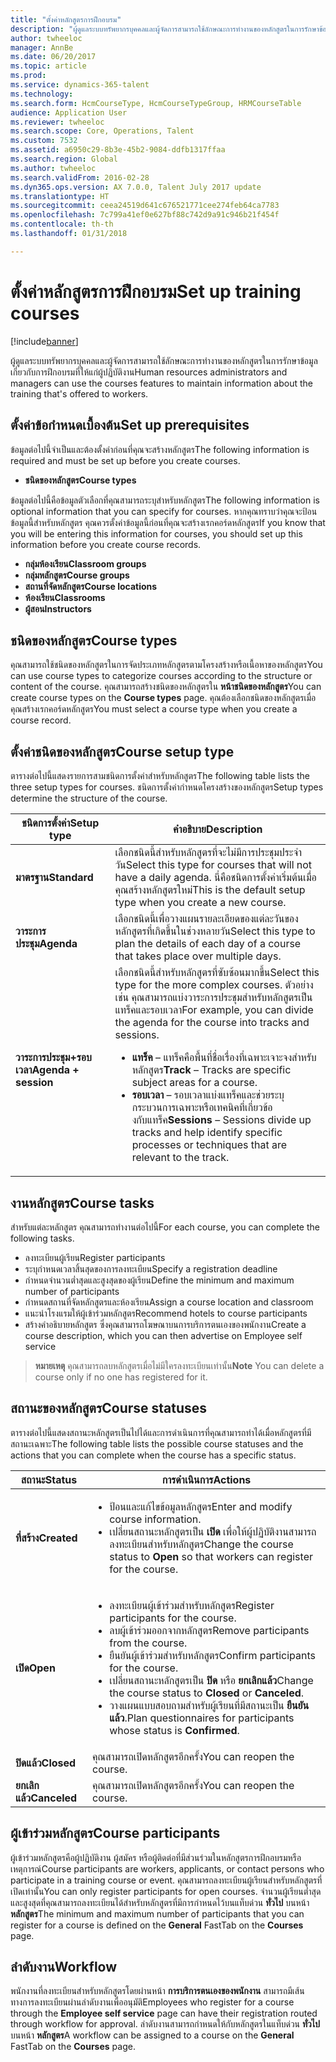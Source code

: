 ```yaml
---
title: "ตั้งค่าหลักสูตรการฝึกอบรม"
description: "ผู้ดูแลระบบทรัพยากรบุคคลและผู้จัดการสามารถใช้ลักษณะการทำงานของหลักสูตรในการรักษาข้อมูลเกี่ยวกับการฝึกอบรมที่ให้แก่ผู้ปฏิบัติงาน"
author: twheeloc
manager: AnnBe
ms.date: 06/20/2017
ms.topic: article
ms.prod: 
ms.service: dynamics-365-talent
ms.technology: 
ms.search.form: HcmCourseType, HcmCourseTypeGroup, HRMCourseTable
audience: Application User
ms.reviewer: twheeloc
ms.search.scope: Core, Operations, Talent
ms.custom: 7532
ms.assetid: a6950c29-8b3e-45b2-9084-ddfb1317ffaa
ms.search.region: Global
ms.author: twheeloc
ms.search.validFrom: 2016-02-28
ms.dyn365.ops.version: AX 7.0.0, Talent July 2017 update
ms.translationtype: HT
ms.sourcegitcommit: ceea24519d641c676521771cee274feb64ca7783
ms.openlocfilehash: 7c799a41ef0e627bf88c742d9a91c946b21f454f
ms.contentlocale: th-th
ms.lasthandoff: 01/31/2018

---
```


# <a name="set-up-training-courses"></a><span data-ttu-id="cbfa7-103">ตั้งค่าหลักสูตรการฝึกอบรม</span><span class="sxs-lookup"><span data-stu-id="cbfa7-103">Set up training courses</span></span>

[!include[banner](includes/banner.md)]


<span data-ttu-id="cbfa7-104">ผู้ดูแลระบบทรัพยากรบุคคลและผู้จัดการสามารถใช้ลักษณะการทำงานของหลักสูตรในการรักษาข้อมูลเกี่ยวกับการฝึกอบรมที่ให้แก่ผู้ปฏิบัติงาน</span><span class="sxs-lookup"><span data-stu-id="cbfa7-104">Human resources administrators and managers can use the courses features to maintain information about the training that's offered to workers.</span></span>

 <a name="set-up-prerequisites"></a><span data-ttu-id="cbfa7-105"> ตั้งค่าข้อกำหนดเบื้องต้น</span><span class="sxs-lookup"><span data-stu-id="cbfa7-105">Set up prerequisites</span></span>
---------------------

<span data-ttu-id="cbfa7-106">ข้อมูลต่อไปนี้จำเป็นและต้องตั้งค่าก่อนที่คุณจะสร้างหลักสูตร</span><span class="sxs-lookup"><span data-stu-id="cbfa7-106">The following information is required and must be set up before you create courses.</span></span>
-   <span data-ttu-id="cbfa7-107">**ชนิดของหลักสูตร**</span><span class="sxs-lookup"><span data-stu-id="cbfa7-107">**Course types**</span></span>

<span data-ttu-id="cbfa7-108">ข้อมูลต่อไปนี้คือข้อมูลตัวเลือกที่คุณสามารถระบุสำหรับหลักสูตร</span><span class="sxs-lookup"><span data-stu-id="cbfa7-108">The following information is optional information that you can specify for courses.</span></span> <span data-ttu-id="cbfa7-109">หากคุณทราบว่าคุณจะป้อนข้อมูลนี้สำหรับหลักสูตร คุณควรตั้งค่าข้อมูลนี้ก่อนที่คุณจะสร้างเรกคอร์ดหลักสูตร</span><span class="sxs-lookup"><span data-stu-id="cbfa7-109">If you know that you will be entering this information for courses, you should set up this information before you create course records.</span></span>
-   <span data-ttu-id="cbfa7-110">**กลุ่มห้องเรียน**</span><span class="sxs-lookup"><span data-stu-id="cbfa7-110">**Classroom groups**</span></span>
-   <span data-ttu-id="cbfa7-111">**กลุ่มหลักสูตร**</span><span class="sxs-lookup"><span data-stu-id="cbfa7-111">**Course groups**</span></span>
-   <span data-ttu-id="cbfa7-112">**สถานที่จัดหลักสูตร**</span><span class="sxs-lookup"><span data-stu-id="cbfa7-112">**Course locations**</span></span>
-   <span data-ttu-id="cbfa7-113">**ห้องเรียน**</span><span class="sxs-lookup"><span data-stu-id="cbfa7-113">**Classrooms**</span></span>
-   <span data-ttu-id="cbfa7-114">**ผู้สอน**</span><span class="sxs-lookup"><span data-stu-id="cbfa7-114">**Instructors**</span></span>

## <a name="course-types"></a><span data-ttu-id="cbfa7-115">ชนิดของหลักสูตร</span><span class="sxs-lookup"><span data-stu-id="cbfa7-115">Course types</span></span>
<span data-ttu-id="cbfa7-116">คุณสามารถใช้ชนิดของหลักสูตรในการจัดประเภทหลักสูตรตามโครงสร้างหรือเนื้อหาของหลักสูตร</span><span class="sxs-lookup"><span data-stu-id="cbfa7-116">You can use course types to categorize courses according to the structure or content of the course.</span></span> <span data-ttu-id="cbfa7-117">คุณสามารถสร้างชนิดของหลักสูตรใน **หน้าชนิดของหลักสูตร**</span><span class="sxs-lookup"><span data-stu-id="cbfa7-117">You can create course types on the **Course types** page.</span></span> <span data-ttu-id="cbfa7-118">คุณต้องเลือกชนิดของหลักสูตรเมื่อคุณสร้างเรกคอร์ดหลักสูตร</span><span class="sxs-lookup"><span data-stu-id="cbfa7-118">You must select a course type when you create a course record.</span></span>

## <a name="course-setup-type"></a><span data-ttu-id="cbfa7-119">ตั้งค่าชนิดของหลักสูตร</span><span class="sxs-lookup"><span data-stu-id="cbfa7-119">Course setup type</span></span>
<span data-ttu-id="cbfa7-120">ตารางต่อไปนี้แสดงรายการสามชนิดการตั้งค่าสำหรับหลักสูตร</span><span class="sxs-lookup"><span data-stu-id="cbfa7-120">The following table lists the three setup types for courses.</span></span> <span data-ttu-id="cbfa7-121">ชนิดการตั้งค่ากำหนดโครงสร้างของหลักสูตร</span><span class="sxs-lookup"><span data-stu-id="cbfa7-121">Setup types determine the structure of the course.</span></span>

<table>
<thead>
<tr class="header">
<th><span data-ttu-id="cbfa7-122">ชนิดการตั้งค่า</span><span class="sxs-lookup"><span data-stu-id="cbfa7-122">Setup type</span></span></th>
<th><span data-ttu-id="cbfa7-123">คำอธิบาย</span><span class="sxs-lookup"><span data-stu-id="cbfa7-123">Description</span></span></th>
</tr>
</thead>
<tbody>
<tr class="odd">
<td><span data-ttu-id="cbfa7-124"><strong>มาตรฐาน</strong></span><span class="sxs-lookup"><span data-stu-id="cbfa7-124"><strong>Standard</strong></span></span></td>
<td><span data-ttu-id="cbfa7-125">เลือกชนิดนี้สำหรับหลักสูตรที่จะไม่มีการประชุมประจำวัน</span><span class="sxs-lookup"><span data-stu-id="cbfa7-125">Select this type for courses that will not have a daily agenda.</span></span> <span data-ttu-id="cbfa7-126">นี่คือชนิดการตั้งค่าเริ่มต้นเมื่อคุณสร้างหลักสูตรใหม่</span><span class="sxs-lookup"><span data-stu-id="cbfa7-126">This is the default setup type when you create a new course.</span></span></td>
</tr>
<tr class="even">
<td><span data-ttu-id="cbfa7-127"><strong>วาระการประชุม</strong></span><span class="sxs-lookup"><span data-stu-id="cbfa7-127"><strong>Agenda</strong></span></span></td>
<td><span data-ttu-id="cbfa7-128">เลือกชนิดนี้เพื่อวางแผนรายละเอียดของแต่ละวันของหลักสูตรที่เกิดขึ้นในช่วงหลายวัน</span><span class="sxs-lookup"><span data-stu-id="cbfa7-128">Select this type to plan the details of each day of a course that takes place over multiple days.</span></span></td>
</tr>
<tr class="odd">
<td><span data-ttu-id="cbfa7-129"><strong>วาระการประชุม+รอบเวลา</strong></span><span class="sxs-lookup"><span data-stu-id="cbfa7-129"><strong>Agenda + session</strong></span></span></td>
<td><span data-ttu-id="cbfa7-130">เลือกชนิดนี้สำหรับหลักสูตรที่ซับซ้อนมากขึ้น</span><span class="sxs-lookup"><span data-stu-id="cbfa7-130">Select this type for the more complex courses.</span></span> <span data-ttu-id="cbfa7-131">ตัวอย่างเช่น คุณสามารถแบ่งวาระการประชุมสำหรับหลักสูตรเป็นแทร็คและรอบเวลา</span><span class="sxs-lookup"><span data-stu-id="cbfa7-131">For example, you can divide the agenda for the course into tracks and sessions.</span></span>
<ul>
<li><span data-ttu-id="cbfa7-132"><strong>แทร็ค</strong> – แทร็คคือพื้นที่ชื่อเรื่องที่เฉพาะเจาะจงสำหรับหลักสูตร</span><span class="sxs-lookup"><span data-stu-id="cbfa7-132"><strong>Track</strong> – Tracks are specific subject areas for a course.</span></span></li>
<li><span data-ttu-id="cbfa7-133"><strong>รอบเวลา</strong> – รอบเวลาแบ่งแทร็คและช่วยระบุกระบวนการเฉพาะหรือเทคนิคที่เกี่ยวข้องกับแทร็ค</span><span class="sxs-lookup"><span data-stu-id="cbfa7-133"><strong>Sessions</strong> – Sessions divide up tracks and help identify specific processes or techniques that are relevant to the track.</span></span></li>
</ul></td>
</tr>
</tbody>
</table>

## <a name="course-tasks"></a><span data-ttu-id="cbfa7-134">งานหลักสูตร</span><span class="sxs-lookup"><span data-stu-id="cbfa7-134">Course tasks</span></span>
<span data-ttu-id="cbfa7-135">สำหรับแต่ละหลักสูตร คุณสามารถทำงานต่อไปนี้</span><span class="sxs-lookup"><span data-stu-id="cbfa7-135">For each course, you can complete the following tasks.</span></span>
-   <span data-ttu-id="cbfa7-136">ลงทะเบียนผู้เรียน</span><span class="sxs-lookup"><span data-stu-id="cbfa7-136">Register participants</span></span>
-   <span data-ttu-id="cbfa7-137">ระบุกำหนดเวลาสิ้นสุดของการลงทะเบียน</span><span class="sxs-lookup"><span data-stu-id="cbfa7-137">Specify a registration deadline</span></span>
-   <span data-ttu-id="cbfa7-138">กำหนดจำนวนต่ำสุดและสูงสุดของผู้เรียน</span><span class="sxs-lookup"><span data-stu-id="cbfa7-138">Define the minimum and maximum number of participants</span></span>
-   <span data-ttu-id="cbfa7-139">กำหนดสถานที่จัดหลักสูตรและห้องเรียน</span><span class="sxs-lookup"><span data-stu-id="cbfa7-139">Assign a course location and classroom</span></span>
-   <span data-ttu-id="cbfa7-140">แนะนำโรงแรมให้ผู้เข้าร่วมหลักสูตร</span><span class="sxs-lookup"><span data-stu-id="cbfa7-140">Recommend hotels to course participants</span></span>
-   <span data-ttu-id="cbfa7-141">สร้างคำอธิบายหลักสูตร ซึ่งคุณสามารถโฆษณาบนการบริการตนเองของพนักงาน</span><span class="sxs-lookup"><span data-stu-id="cbfa7-141">Create a course description, which you can then advertise on Employee self service</span></span>

  ><span data-ttu-id="cbfa7-142">**หมายเหตุ** คุณสามารถลบหลักสูตรเมื่อไม่มีใครลงทะเบียนเท่านั้น</span><span class="sxs-lookup"><span data-stu-id="cbfa7-142">**Note** You can delete a course only if no one has registered for it.</span></span> 
    
## <a name="course-statuses"></a><span data-ttu-id="cbfa7-143">สถานะของหลักสูตร</span><span class="sxs-lookup"><span data-stu-id="cbfa7-143">Course statuses</span></span>
<span data-ttu-id="cbfa7-144">ตารางต่อไปนี้แสดงสถานะหลักสูตรเป็นไปได้และการดำเนินการที่คุณสามารถทำได้เมื่อหลักสูตรที่มีสถานะเฉพาะ</span><span class="sxs-lookup"><span data-stu-id="cbfa7-144">The following table lists the possible course statuses and the actions that you can complete when the course has a specific status.</span></span>

<table>
<thead>
<tr class="header">
<th><span data-ttu-id="cbfa7-145">สถานะ</span><span class="sxs-lookup"><span data-stu-id="cbfa7-145">Status</span></span></th>
<th><span data-ttu-id="cbfa7-146">การดำเนินการ</span><span class="sxs-lookup"><span data-stu-id="cbfa7-146">Actions</span></span></th>
</tr>
</thead>
<tbody>
<tr class="odd">
<td><span data-ttu-id="cbfa7-147"><strong>ที่สร้าง</strong></span><span class="sxs-lookup"><span data-stu-id="cbfa7-147"><strong>Created</strong></span></span></td>
<td><ul>
<li><span data-ttu-id="cbfa7-148">ป้อนและแก้ไขข้อมูลหลักสูตร</span><span class="sxs-lookup"><span data-stu-id="cbfa7-148">Enter and modify course information.</span></span></li>
<li><span data-ttu-id="cbfa7-149">เปลี่ยนสถานะหลักสูตรเป็น <strong>เปิด</strong> เพื่อให้ผู้ปฏิบัติงานสามารถลงทะเบียนสำหรับหลักสูตร</span><span class="sxs-lookup"><span data-stu-id="cbfa7-149">Change the course status to <strong>Open</strong> so that workers can register for the course.</span></span></li>
</ul></td>
</tr>
<tr class="even">
<td><span data-ttu-id="cbfa7-150"><strong>เปิด</strong></span><span class="sxs-lookup"><span data-stu-id="cbfa7-150"><strong>Open</strong></span></span></td>
<td><ul>
<li><span data-ttu-id="cbfa7-151">ลงทะเบียนผู้เข้าร่วมสำหรับหลักสูตร</span><span class="sxs-lookup"><span data-stu-id="cbfa7-151">Register participants for the course.</span></span></li>
<li><span data-ttu-id="cbfa7-152">ลบผู้เข้าร่วมออกจากหลักสูตร</span><span class="sxs-lookup"><span data-stu-id="cbfa7-152">Remove participants from the course.</span></span></li>
<li><span data-ttu-id="cbfa7-153">ยืนยันผู้เข้าร่วมสำหรับหลักสูตร</span><span class="sxs-lookup"><span data-stu-id="cbfa7-153">Confirm participants for the course.</span></span></li>
<li><span data-ttu-id="cbfa7-154">เปลี่ยนสถานะหลักสูตรเป็น<strong> ปิด</strong> หรือ <strong>ยกเลิกแล้ว</strong></span><span class="sxs-lookup"><span data-stu-id="cbfa7-154">Change the course status to <strong>Closed</strong> or <strong>Canceled</strong>.</span></span></li>
<li><span data-ttu-id="cbfa7-155">วางแผนแบบสอบถามสำหรับผู้เรียนที่มีสถานะเป็น <strong>ยืนยันแล้ว</strong>.</span><span class="sxs-lookup"><span data-stu-id="cbfa7-155">Plan questionnaires for participants whose status is <strong>Confirmed</strong>.</span></span></li>
</ul></td>
</tr>
<tr class="odd">
<td><span data-ttu-id="cbfa7-156"><strong>ปิดแล้ว</strong></span><span class="sxs-lookup"><span data-stu-id="cbfa7-156"><strong>Closed</strong></span></span></td>
<td><span data-ttu-id="cbfa7-157">คุณสามารถเปิดหลักสูตรอีกครั้ง</span><span class="sxs-lookup"><span data-stu-id="cbfa7-157">You can reopen the course.</span></span></td>
</tr>
<tr class="even">
<td><span data-ttu-id="cbfa7-158"><strong>ยกเลิกแล้ว</strong></span><span class="sxs-lookup"><span data-stu-id="cbfa7-158"><strong>Canceled</strong></span></span></td>
<td><span data-ttu-id="cbfa7-159">คุณสามารถเปิดหลักสูตรอีกครั้ง</span><span class="sxs-lookup"><span data-stu-id="cbfa7-159">You can reopen the course.</span></span></td>
</tr>
</tbody>
</table>

## <a name="course-participants"></a><span data-ttu-id="cbfa7-160">ผู้เข้าร่วมหลักสูตร</span><span class="sxs-lookup"><span data-stu-id="cbfa7-160">Course participants</span></span>
<span data-ttu-id="cbfa7-161">ผู้เข้าร่วมหลักสูตรคือผู้ปฏิบัติงาน ผู้สมัคร หรือผู้ติดต่อที่มีส่วนร่วมในหลักสูตรการฝึกอบรมหรือเหตุการณ์</span><span class="sxs-lookup"><span data-stu-id="cbfa7-161">Course participants are workers, applicants, or contact persons who participate in a training course or event.</span></span> <span data-ttu-id="cbfa7-162">คุณสามารถลงทะเบียนผู้เรียนสำหรับหลักสูตรที่เปิดเท่านั้น</span><span class="sxs-lookup"><span data-stu-id="cbfa7-162">You can only register participants for open courses.</span></span> <span data-ttu-id="cbfa7-163">จำนวนผู้เรียนต่ำสุดและสูงสุดที่คุณสามารถลงทะเบียนได้สำหรับหลักสูตรที่มีการกำหนดไว้บนแท็บด่วน **ทั่วไป** บนหน้า **หลักสูตร**</span><span class="sxs-lookup"><span data-stu-id="cbfa7-163">The minimum and maximum number of participants that you can register for a course is defined on the **General** FastTab on the **Courses** page.</span></span>

<a name="workflow"></a><span data-ttu-id="cbfa7-164">ลำดับงาน</span><span class="sxs-lookup"><span data-stu-id="cbfa7-164">Workflow</span></span>
--------

<span data-ttu-id="cbfa7-165">พนักงานที่ลงทะเบียนสำหรับหลักสูตรโดยผ่านหน้า **การบริการตนเองของพนักงาน** สามารถมีเส้นทางการลงทะเบียนผ่านลำดับงานเพื่ออนุมัติ</span><span class="sxs-lookup"><span data-stu-id="cbfa7-165">Employees who register for a course through the **Employee self service** page can have their registration routed through workflow for approval.</span></span>  <span data-ttu-id="cbfa7-166">ลำดับงานสามารถกำหนดให้กับหลักสูตรในแท็บด่วน **ทั่วไป** บนหน้า **หลักสูตร**</span><span class="sxs-lookup"><span data-stu-id="cbfa7-166">A workflow can be assigned to a course on the **General** FastTab on the **Courses** page.</span></span>






